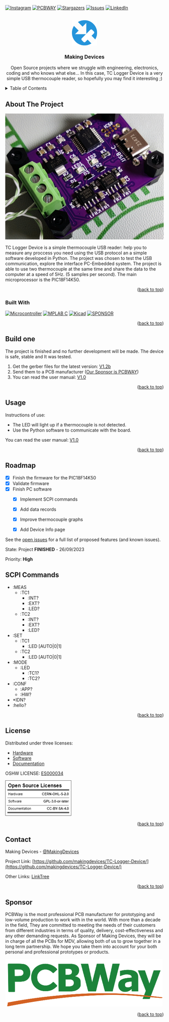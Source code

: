 <!-- Improved compatibility of back to top link: See: https://github.com/othneildrew/Best-README-Template/pull/73 -->
<a name="readme-top"></a>
<!--
*** Thanks for checking out the Best-README-Template. If you have a suggestion
*** that would make this better, please fork the repo and create a pull request
*** or simply open an issue with the tag "enhancement".
*** Don't forget to give the project a star!
*** Thanks again! Now go create something AMAZING! :D
-->



<!-- PROJECT SHIELDS -->
<!--
*** I'm using markdown "reference style" links for readability.
*** Reference links are enclosed in brackets [ ] instead of parentheses ( ).
*** See the bottom of this document for the declaration of the reference variables
*** for contributors-url, forks-url, etc. This is an optional, concise syntax you may use.
*** https://www.markdownguide.org/basic-syntax/#reference-style-links
-->
[![Instagram][ig-shield]][ig-url]
[![PCBWAY][sponsor-shield]][sponsor-url]
[![Stargazers][stars-shield]][stars-url]
[![Issues][issues-shield]][issues-url]
[![LinkedIn][linkedin-shield]][linkedin-url]



<!-- PROJECT LOGO -->
<br />
<div align="center">
  <a href="https://makingdevices.com/links/">
    <img src="images/logo.png" alt="Logo" width="80" height="80">
  </a>

<h3 align="center">Making Devices</h3>

  <p align="center">
    Open Source projects where we struggle with engineering, electronics, coding and who knows what else... In this case, TC Logger Device is a very simple USB thermocouple reader, so hopefully you may find it interesting ;)
  </p>
</div>



<!-- TABLE OF CONTENTS -->
<details>
  <summary>Table of Contents</summary>
  <ol>
    <li>
      <a href="#about-the-project">About The Project</a>
      <ul>
        <li><a href="#built-with">Built With</a></li>
      </ul>
    </li>
    <li>
      <a href="#Build-one">Build one</a>
      <ul>
      </ul>
    </li>
    <li><a href="#usage">Usage</a></li>
    <li><a href="#roadmap">Roadmap</a></li>
    <li><a href="#license">License</a></li>
    <li><a href="#contact">Contact</a></li>
    <li><a href="#Sponsor">Sponsor</a></li>
  </ol>
</details>



<!-- ABOUT THE PROJECT -->
## About The Project

[![Bytes Counter Shot][product-screenshot]](https://makingdevices.com/TCLogger-Device)

TC Logger Device is a simple thermocouple USB reader: help you to measure any proccess you need using the USB protocol an a simple software developed in Python. The project was chosen to test the USB communication, explore the interface PC-Embedded system. The project is able to use two thermocouple at the same time and share the data to the computer at a speed of 5Hz. (5 samples per second). The main microprocessor is the PIC18F14K50.


<p align="right">(<a href="#readme-top">back to top</a>)</p>

### Built With

[![Microcontroller][PIC]][PIC-url]
[![MPLAB C][MPLAB-C]][MPLAB-C-url]
[![Kicad][kicad-shield]][kicad-url]
[![SPONSOR][sponsor-icon]][sponsor-url]

<p align="right">(<a href="#readme-top">back to top</a>)</p>

<!-- GETTING STARTED -->

## Build one
The project is finished and no further development will be made. The device is safe, stable and It was tested. 

1. Get the gerber files for the latest version: [V1.2b](https://github.com/makingdevices/TC-Logger-Device/blob/main/Gerber/v1.2b/ThermoDeviceLogger-v_1.2b.zip) 
2. Send them to a PCB manufacturer ([Our Sponsor is PCBWAY][sponsor-url])
3. You can read the user manual: [V1.0](https://github.com/makingdevices/TC-Logger-Device/blob/main/Output_PDF/Manual_ThermoLoggerv1_0.pdf) 

<p align="right">(<a href="#readme-top">back to top</a>)</p>

<!-- USAGE EXAMPLES -->
## Usage

Instructions of use:

- The LED will light up if a thermocouple is not detected.
- Use the Python software to communicate with the board.

You can read the user manual: [V1.0](https://github.com/makingdevices/TC-Logger-Device/blob/main/Output_PDF/Manual_ThermoLoggerv1_0.pdf) 

<p align="right">(<a href="#readme-top">back to top</a>)</p>

<!-- ROADMAP -->
## Roadmap

- [x] Finish the firmware for the PIC18F14K50
- [x] Validate firmware
- [x] Finish PC software
    - [x] Implement SCPI commands 
    - [x] Add data records 
    - [X] Improve thermocouple graphs
    - [x] Add Device Info page


See the [open issues](https://github.com/makingdevices/Thermo-device-logger/issues) for a full list of proposed features (and known issues).

State: Project <b>FINISHED</b> - 26/09/2023

Priority: <b>High</b>

<!-- SCPI -->
## SCPI Commands

- :MEAS  
  - :TC1
    - :INT?
    - :EXT?
    - :LED?
  - :TC2 
    - :INT?
    - :EXT?
    - :LED?
- :SET  
  - :TC1
    - :LED [AUTO|0|1] 
  - :TC2
    - :LED [AUTO|0|1] 
- :MODE   
  - :LED
    - :TC1?
    - :TC2?
- :CONF  
    - :APP?
    - :HW?
- *IDN?  
- :hello? 

<p align="right">(<a href="#readme-top">back to top</a>)</p>

<!-- LICENSE -->
## License

Distributed under three licenses:
- [Hardware](/License/HW_cern_ohl_s_v2.pdf)
- [Software](/License/SW_GPLv3.0.txt)
- [Documentation](/License/Documentation_CC-BY-SA-4.0.txt)

OSHW LICENSE: [ES000034](https://certification.oshwa.org/es000034.html)

[![GPL v3 License][license-shield]][license-url] 
<p align="right">(<a href="#readme-top">back to top</a>)</p>

<!-- CONTACT -->
## Contact

Making Devices - [@MakingDevices](https://www.instagram.com/makingdevices/)

Project Link: [https://github.com/makingdevices/TC-Logger-Device/](https://github.com/makingdevices/TC-Logger-Device/)

Other Links: [LinkTree](https://makingdevices.com/links/)


<p align="right">(<a href="#readme-top">back to top</a>)</p>

<!-- Sponsor -->
## Sponsor

PCBWay is the most professional PCB manufacturer for prototyping and low-volume production to work with in the world. With more than a decade in the field, They are committed to meeting the needs of their customers from different industries in terms of quality, delivery, cost-effectiveness and any other demanding requests. As Sponsor of Making Devices, they will be in charge of all the PCBs for MDV, allowing both of us to grow together in a long term partnership. We hope you take them into account for your both personal and professional prototypes or products.

[![Sponsor Shot][sponsor-screenshot]][sponsor-url]

<p align="right">(<a href="#readme-top">back to top</a>)</p>

<!-- MARKDOWN LINKS & IMAGES -->
<!-- https://www.markdownguide.org/basic-syntax/#reference-style-links -->
[contributors-shield]: https://img.shields.io/github/contributors/makingdevices/Thermo-device-logger.svg?style=for-the-badge
[contributors-url]: https://github.com/makingdevices/Thermo-device-logger/graphs/contributors
[forks-shield]: https://img.shields.io/github/forks/makingdevices/Thermo-device-logger.svg?style=for-the-badge
[forks-url]: https://github.com/makingdevices/Thermo-device-logger/network/members
[stars-shield]: https://img.shields.io/github/stars/makingdevices/Thermo-device-logger.svg?style=for-the-badge
[stars-url]: https://github.com/makingdevices/Thermo-device-logger/stargazers
[issues-shield]: https://img.shields.io/github/issues/makingdevices/Thermo-device-logger.svg?style=for-the-badge
[issues-url]: https://github.com/makingdevices/Thermo-device-logger/issues
[license-shield]: /images/license.png
[license-url]: https://github.com/makingdevices/Thermo-device-logger/tree/main/License
[linkedin-shield]: https://img.shields.io/badge/-LinkedIn-black.svg?style=for-the-badge&logo=linkedin&colorB=555
[linkedin-url]: https://www.linkedin.com/company/making-devices/
[sponsor-shield]: https://img.shields.io/badge/SPONSOR-PCBWAY-black.svg?style=for-the-badge&colorB=1200
[sponsor-url]: https://www.pcbway.com/?from=makingdevices
[sponsor-screenshot]: /images/PCB_sponsor.png
[product-screenshot]: images/screenshot.jpg
[PIC]: https://img.shields.io/badge/PIC18LF14K50-000000?style=for-the-badge
[PIC-url]: http://ww1.microchip.com/downloads/en/devicedoc/40001350f.pdf
[kicad-shield]: https://img.shields.io/badge/kicad-0b03fc?style=for-the-badge&logo=kicad&logoColor=white
[kicad-url]: https://www.kicad.org/
[YT-screenshot]: images/YT_assembly.PNG
[sponsor-icon]:  https://img.shields.io/badge/-PCBWAY-black.svg?style=for-the-badge&colorB=1200
[ig-shield]: https://img.shields.io/badge/instagram-a83297?style=for-the-badge&logo=instagram&logoColor=white
[ig-url]: https://www.instagram.com/makingdevices/
[MPLAB-C]: https://img.shields.io/badge/MPLAB%20C18-DD0031?style=for-the-badge&logo=C&logoColor=white
[MPLAB-C-url]: https://www.microchip.com/en-us/development-tool/SW006011
[Svelte.dev]: https://img.shields.io/badge/Svelte-4A4A55?style=for-the-badge&logo=svelte&logoColor=FF3E00
[Svelte-url]: https://svelte.dev/
[Laravel.com]: https://img.shields.io/badge/Laravel-FF2D20?style=for-the-badge&logo=laravel&logoColor=white
[Laravel-url]: https://laravel.com
[Bootstrap.com]: https://img.shields.io/badge/Bootstrap-563D7C?style=for-the-badge&logo=bootstrap&logoColor=white
[Bootstrap-url]: https://getbootstrap.com
[JQuery.com]: https://img.shields.io/badge/jQuery-0769AD?style=for-the-badge&logo=jquery&logoColor=white
[JQuery-url]: https://jquery.com 

